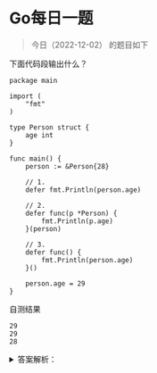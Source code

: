 # Go每日一题

> 今日（2022-12-02） 的题目如下

下面代码段输出什么？

```golang
package main

import (
	"fmt"
)

type Person struct {
	age int
}

func main() {
	person := &Person{28}

	// 1.
	defer fmt.Println(person.age)

	// 2.
	defer func(p *Person) {
		fmt.Println(p.age)
	}(person)

	// 3.
	defer func() {
		fmt.Println(person.age)
	}()

	person.age = 29
}
```

自测结果

```
29
29
28
```

<details>
<summary>答案解析：</summary>

参考答案及解析：29 29 28。变量 person 是一个指针变量 。

1. person.age 此时是将 28 当做 defer 函数的参数，会把 28 缓存在栈中，等到最后执行该 defer 语句的时候取出，即输出 28；
2. defer 缓存的是结构体 Person{28} 的地址，最终 Person{28} 的 age 被重新赋值为 29，所以 defer 语句最后执行的时候，依靠缓存的地址取出的 age 便是 29，即输出 29；
3. 很简单，闭包引用，输出 29；
又由于 defer 的执行顺序为先进后出，即 3 2 1，所以输出 29 29 28。

</details>